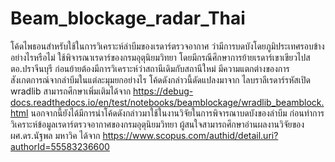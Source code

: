 # Beam_blockage_radar_Thai
โค้ดไพธอนสำหรับใช้ในการวิเคราะห์ลำบีมของเรดาร์ตรวจอากาศ ว่ามีการบดบังโดยภูมิประเทศรอบข้างอย่างไรหรือไม่ ใช้พิจารณาเรดาร์ของกรมอุตุนิยมวิทยา โดยมีกรณีศึกษาการย้ายเรดาร์เขาเขียวไปสตอ.ปราจีนบุรี ก่อนย้ายต้องมีการวิเคราะห์ว่าสถานีเดิมกับสถานีใหม่ มีความแตกต่างของการสังเกตการณ์จากลำบีมในแต่ละมุมยกอย่างไร โค้ดดังกล่าวนี้ดัดแปลงมาจาก ไลบราลีเรดาร์รหัสเปิด wradlib สามารถศึกษาเพิ่มเติมได้จาก https://debug-docs.readthedocs.io/en/test/notebooks/beamblockage/wradlib_beamblock.html นอกจากนี้ยังได้มีการนำโค้ดดังกล่าวมาใช้ในงานวิจัยในการพิจารณาบดบังของลำบีม ก่อนทำการวิเคราะห์ข้อมูลเรดาร์ตรวจอากาศของกรมอุตุนิยมวิทยา ผู้สนใจสามารถศึกษาอ่านผลงานวิจัยของผศ.ดร.นัฐพล มหาวิค ได้จาก https://www.scopus.com/authid/detail.uri?authorId=55583236600
